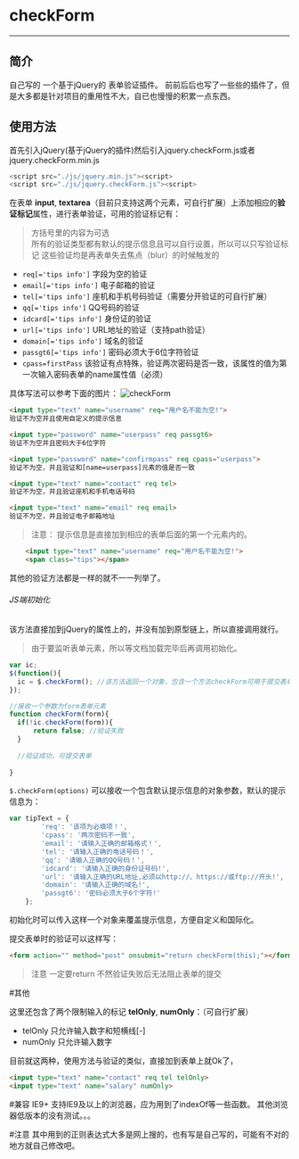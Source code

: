 # checkForm
-------------
## 简介
自己写的 一个基于jQuery的 表单验证插件。
前前后后也写了一些些的插件了，但是大多都是针对项目的重用性不大，自已也慢慢的积累一点东西。

## 使用方法

首先引入jQuery(基于jQuery的插件)然后引入jquery.checkForm.js或者jquery.checkForm.min.js

```javascript
<script src="./js/jquery.min.js"><script>
<script src="./js/jquery.checkForm.js"><script>
```

在表单 **input**, **textarea**（目前只支持这两个元素，可自行扩展）上添加相应的**验证标记**属性，进行表单验证，可用的验证标记有：
> 方括号里的内容为可选  
> 所有的验证类型都有默认的提示信息且可以自行设置，所以可以只写验证标记
> 这些验证均是再表单失去焦点（blur）的时候触发的

- `req[='tips info']`     字段为空的验证
- `email[='tips info']`   电子邮箱的验证
- `tel[='tips info']`     座机和手机号码验证（需要分开验证的可自行扩展）
- `qq[='tips info']`      QQ号码的验证
- `idcard[='tips info']`  身份证的验证
- `url[='tips info']`     URL地址的验证（支持path验证）
- `domain[='tips info']`  域名的验证
- `passgt6[='tips info']` 密码必须大于6位字符验证
- `cpass=firstPass`       该验证有点特殊，验证两次密码是否一致，该属性的值为第一次输入密码表单的name属性值（必须）


具体写法可以参考下面的图片：
![checkForm](http://7xlwka.com1.z0.glb.clouddn.com/checkForm.png)

```html
<input type="text" name="username" req="用户名不能为空!">
验证不为空并且使用自定义的提示信息

<input type="password" name="userpass" req passgt6>
验证不为空并且密码大于6位字符

<input type="password" name="confirmpass" req cpass="userpass">  
验证不为空，并且验证和[name=userpass]元素的值是否一致

<input type="text" name="contact" req tel>
验证不为空，并且验证座机和手机电话号码

<input type="text" name="email" req email>
验证不为空，并且验证电子邮箱地址
```

> 注意： 提示信息是直接加到相应的表单后面的第一个元素内的。

```html
    <input type="text" name="username" req="用户名不能为空!">
    <span class="tips"></span>
```

其他的验证方法都是一样的就不一一列举了。

###### JS端初始化
该方法直接加到jQuery的属性上的，并没有加到原型链上，所以直接调用就行。
> 由于要监听表单元素，所以等文档加载完毕后再调用初始化。

```javascript
var ic;
$(function(){
  ic = $.checkForm(); //该方法返回一个对象，包含一个方法checkForm可用于提交表单的时候做验证
});

//接收一个参数为form表单元素
function checkForm(form){
  if(!ic.checkForm(form)){
      return false; //验证失败
  }
  
  //验证成功，可提交表单
  
}

```

`$.checkForm(options)` 可以接收一个包含默认提示信息的对象参数，默认的提示信息为：

```javascript
var tipText = {
		'req': '该项为必填项！',
		'cpass': '两次密码不一致',
		'email': '请输入正确的邮箱格式！',
		'tel': '请输入正确的电话号码！',
		'qq': '请输入正确的QQ号码！',
		'idcard': '请输入正确的身份证号码!',
		'url': '请输入正确的URL地址,必须以http://、https://或ftp://开头!',
		'domain': '请输入正确的域名!',
		'passgt6': '密码必须大于6个字符!'
	};
```
初始化时可以传入这样一个对象来覆盖提示信息，方便自定义和国际化。

提交表单时的验证可以这样写：
```html
<form action="" method="post" onsubmit="return checkForm(this);"></form>
```
> 注意 一定要return 不然验证失败后无法阻止表单的提交

#其他

这里还包含了两个限制输入的标记 **telOnly**, **numOnly**：（可自行扩展）
- telOnly 只允许输入数字和短横线[-]
- numOnly 只允许输入数字

目前就这两种，使用方法与验证的类似，直接加到表单上就Ok了，
```html
<input type="text" name="contact" req tel telOnly>
<input type="text" name="salary" numOnly>
```
#兼容
  IE9+ 支持IE9及以上的浏览器，应为用到了indexOf等一些函数。
  其他浏览器低版本的没有测试。。。

#注意
  其中用到的正则表达式大多是网上搜的，也有写是自己写的，可能有不对的地方就自己修改吧。
